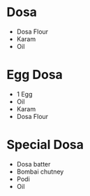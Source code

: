# Dosa

* Dosa Flour
* Karam
* Oil

# Egg Dosa

* 1 Egg
* Oil
* Karam
* Dosa Flour

# Special Dosa

* Dosa batter
* Bombai chutney
* Podi
* Oil